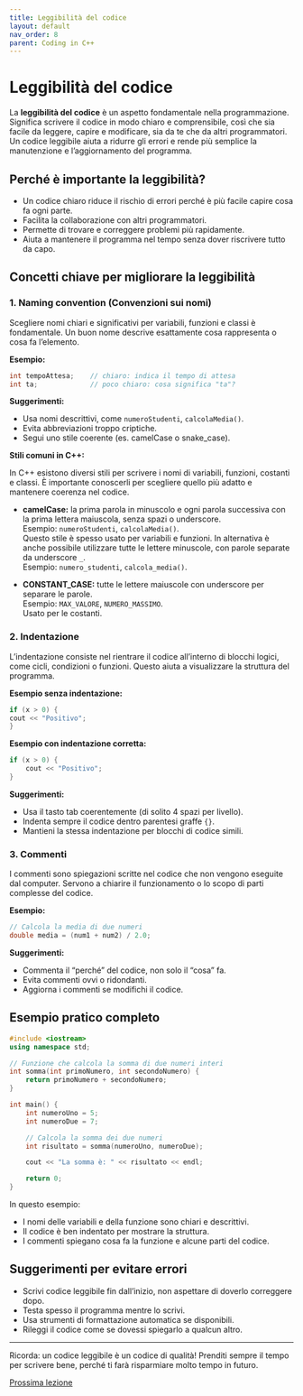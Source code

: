 ```yaml
---
title: Leggibilità del codice
layout: default
nav_order: 8
parent: Coding in C++
---
```

# Leggibilità del codice

La **leggibilità del codice** è un aspetto fondamentale nella programmazione. Significa scrivere il codice in modo chiaro e comprensibile, così che sia facile da leggere, capire e modificare, sia da te che da altri programmatori. Un codice leggibile aiuta a ridurre gli errori e rende più semplice la manutenzione e l’aggiornamento del programma.

## Perché è importante la leggibilità?

- Un codice chiaro riduce il rischio di errori perché è più facile capire cosa fa ogni parte.
- Facilita la collaborazione con altri programmatori.
- Permette di trovare e correggere problemi più rapidamente.
- Aiuta a mantenere il programma nel tempo senza dover riscrivere tutto da capo.

## Concetti chiave per migliorare la leggibilità

### 1. Naming convention (Convenzioni sui nomi)

Scegliere nomi chiari e significativi per variabili, funzioni e classi è fondamentale. Un buon nome descrive esattamente cosa rappresenta o cosa fa l’elemento.

**Esempio:**

```cpp
int tempoAttesa;    // chiaro: indica il tempo di attesa
int ta;             // poco chiaro: cosa significa "ta"?
```

**Suggerimenti:**

- Usa nomi descrittivi, come `numeroStudenti`, `calcolaMedia()`.
- Evita abbreviazioni troppo criptiche.
- Segui uno stile coerente (es. camelCase o snake_case).

**Stili comuni in C++:**

In C++ esistono diversi stili per scrivere i nomi di variabili, funzioni, costanti e classi. È importante conoscerli per scegliere quello più adatto e mantenere coerenza nel codice.

- **camelCase:** la prima parola in minuscolo e ogni parola successiva con la prima lettera maiuscola, senza spazi o underscore.  
  Esempio: `numeroStudenti`, `calcolaMedia()`.  
  Questo stile è spesso usato per variabili e funzioni.
  In alternativa è anche possibile utilizzare tutte le lettere minuscole, con parole separate da underscore `_`.  
  Esempio: `numero_studenti`, `calcola_media()`.  

- **CONSTANT_CASE:** tutte le lettere maiuscole con underscore per separare le parole.  
  Esempio: `MAX_VALORE`, `NUMERO_MASSIMO`.  
  Usato per le costanti.

### 2. Indentazione

L’indentazione consiste nel rientrare il codice all’interno di blocchi logici, come cicli, condizioni o funzioni. Questo aiuta a visualizzare la struttura del programma.

**Esempio senza indentazione:**

```cpp
if (x > 0) {
cout << "Positivo"; 
}
```

**Esempio con indentazione corretta:**

```cpp
if (x > 0) {
    cout << "Positivo";
}
```

**Suggerimenti:**

- Usa il tasto tab coerentemente (di solito 4 spazi per livello).
- Indenta sempre il codice dentro parentesi graffe `{}`.
- Mantieni la stessa indentazione per blocchi di codice simili.

### 3. Commenti

I commenti sono spiegazioni scritte nel codice che non vengono eseguite dal computer. Servono a chiarire il funzionamento o lo scopo di parti complesse del codice.

**Esempio:**

```cpp
// Calcola la media di due numeri
double media = (num1 + num2) / 2.0;
```

**Suggerimenti:**

- Commenta il “perché” del codice, non solo il “cosa” fa.
- Evita commenti ovvi o ridondanti.
- Aggiorna i commenti se modifichi il codice.

## Esempio pratico completo

```cpp
#include <iostream>
using namespace std;

// Funzione che calcola la somma di due numeri interi
int somma(int primoNumero, int secondoNumero) {
    return primoNumero + secondoNumero;
}

int main() {
    int numeroUno = 5;
    int numeroDue = 7;

    // Calcola la somma dei due numeri
    int risultato = somma(numeroUno, numeroDue);

    cout << "La somma è: " << risultato << endl;

    return 0;
}
```

In questo esempio:

- I nomi delle variabili e della funzione sono chiari e descrittivi.
- Il codice è ben indentato per mostrare la struttura.
- I commenti spiegano cosa fa la funzione e alcune parti del codice.

## Suggerimenti per evitare errori

- Scrivi codice leggibile fin dall’inizio, non aspettare di doverlo correggere dopo.
- Testa spesso il programma mentre lo scrivi.
- Usa strumenti di formattazione automatica se disponibili.
- Rileggi il codice come se dovessi spiegarlo a qualcun altro.

---

Ricorda: un codice leggibile è un codice di qualità! Prenditi sempre il tempo per scrivere bene, perché ti farà risparmiare molto tempo in futuro.

[Prossima lezione](7-strutture-dati-base)